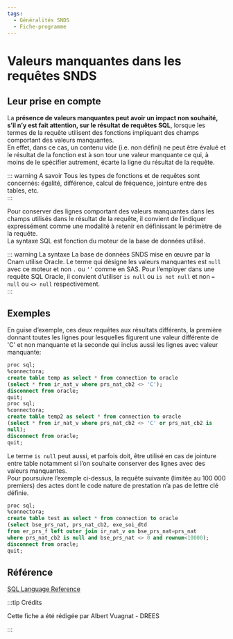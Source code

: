 ```yaml
---
tags:
  - Généralités SNDS
  - Fiche-programme
---
```


# Valeurs manquantes dans les requêtes SNDS

## Leur prise en compte

La **présence de valeurs manquantes peut avoir un impact non souhaité, s’il n’y est fait attention,
sur le résultat de requêtes SQL**, lorsque les termes de la requête utilisent des fonctions impliquant des champs comportant des valeurs manquantes.  
En effet, dans ce cas, un contenu vide (i.e. non défini) ne peut être évalué et le résultat de la fonction est à son tour une valeur manquante ce qui, à moins de le spécifier autrement, écarte la ligne du résultat de la requête. 

::: warning A savoir
Tous les types de fonctions et de requêtes sont concernés: égalité, différence, calcul de fréquence, jointure entre des tables, etc.   
:::

Pour conserver des lignes comportant des valeurs manquantes dans les champs utilisés dans le résultat de la requête, il convient de l’indiquer expressément comme une modalité à retenir en définissant le périmètre de la requête.  
La syntaxe SQL est fonction du moteur de la base de données utilisé.

::: warning La syntaxe
La base de données SNDS mise en œuvre par la Cnam utilise Oracle. Le terme qui désigne les valeurs
manquantes est `null` avec ce moteur et non `.` ou `‘’` comme en SAS. Pour l’employer dans une
requête SQL Oracle, il convient d’utiliser `is null` ou `is not null` et non `= null`
ou `<> null` respectivement.  
:::

## Exemples


En guise d’exemple, ces deux requêtes aux résultats différents, la première donnant toutes les lignes
pour lesquelles figurent une valeur différente de 'C' et non manquante et la seconde qui inclus aussi
les lignes avec valeur manquante:


```sql
proc sql;
%connectora;
create table temp as select * from connection to oracle
(select * from ir_nat_v where prs_nat_cb2 <> 'C');
disconnect from oracle;
quit;
proc sql;
%connectora;
create table temp2 as select * from connection to oracle
(select * from ir_nat_v where prs_nat_cb2 <> 'C' or prs_nat_cb2 is
null);
disconnect from oracle;
quit;
```

Le terme `is null` peut aussi, et parfois doit, être utilisé en cas de jointure entre table notamment si l’on souhaite conserver des lignes avec des valeurs manquantes.  
Pour poursuivre l’exemple ci-dessus, la requête suivante (limitée au 100 000 premiers) des actes dont le code nature de prestation n’a pas de lettre clé définie.


```sql
proc sql;
%connectora;
create table test as select * from connection to oracle
(select bse_prs_nat, prs_nat_cb2, exe_soi_dtd
from er_prs_f left outer join ir_nat_v on bse_prs_nat=prs_nat
where prs_nat_cb2 is null and bse_prs_nat <> 0 and rownum<10000);
disconnect from oracle;
quit;
```

## Référence

[SQL Language Reference](https://docs.oracle.com/en/database/oracle/oracle-database/19/sqlrf/Nulls.html)






:::tip Crédits


Cette fiche a été rédigée par Albert Vuagnat - DREES


:::


